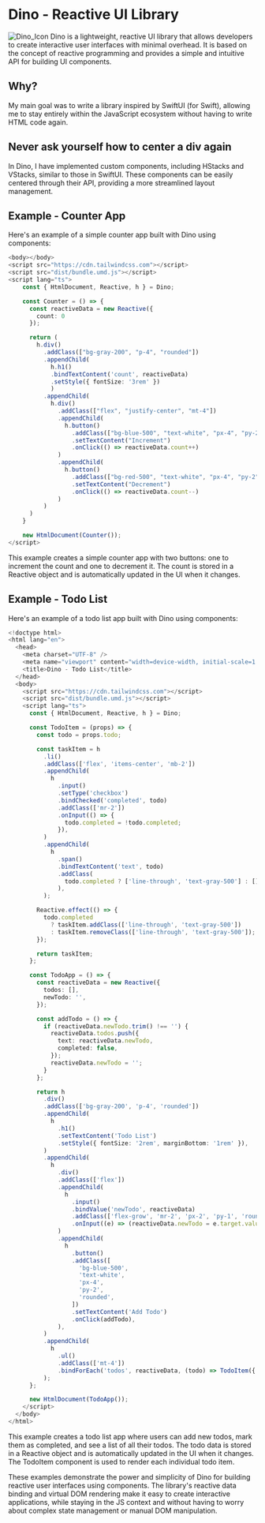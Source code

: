 # Dino - Reactive UI Library

![Dino_Icon](ressources/Dino_Image.webp)
Dino is a lightweight, reactive UI library that allows developers to create interactive user interfaces with minimal overhead. It is based on the concept of reactive programming and provides a simple and intuitive API for building UI components.

## Why?
My main goal was to write a library inspired by SwiftUI (for Swift), allowing me to stay entirely within the JavaScript ecosystem without having to write HTML code again.

## Never ask yourself how to center a div again
In Dino, I have implemented custom components, including HStacks and VStacks, similar to those in SwiftUI. These components can be easily centered through their API, providing a more streamlined layout management.

## Example -  Counter App

Here's an example of a simple counter app built with Dino using components:

```typescript
<body></body>
<script src="https://cdn.tailwindcss.com"></script>
<script src="dist/bundle.umd.js"></script>
<script lang="ts">
    const { HtmlDocument, Reactive, h } = Dino;

    const Counter = () => {
      const reactiveData = new Reactive({
        count: 0
      });

      return (
        h.div()
          .addClass(["bg-gray-200", "p-4", "rounded"])
          .appendChild(
            h.h1()
            .bindTextContent('count', reactiveData)
            .setStyle({ fontSize: '3rem' })
            )
          .appendChild(
            h.div()
              .addClass(["flex", "justify-center", "mt-4"])
              .appendChild(
                h.button()
                  .addClass(["bg-blue-500", "text-white", "px-4", "py-2", "rounded", "mr-2"])
                  .setTextContent("Increment")
                  .onClick(() => reactiveData.count++)
              )
              .appendChild(
                h.button()
                  .addClass(["bg-red-500", "text-white", "px-4", "py-2", "rounded"])
                  .setTextContent("Decrement")
                  .onClick(() => reactiveData.count--)
              )
          )
      )
    }

    new HtmlDocument(Counter());
</script>
```
This example creates a simple counter app with two buttons: one to increment the count and one to decrement it. The count is stored in a Reactive object and is automatically updated in the UI when it changes.

## Example - Todo List
Here's an example of a todo list app built with Dino using components:

```typescript
<!doctype html>
<html lang="en">
  <head>
    <meta charset="UTF-8" />
    <meta name="viewport" content="width=device-width, initial-scale=1.0" />
    <title>Dino - Todo List</title>
  </head>
  <body>
    <script src="https://cdn.tailwindcss.com"></script>
    <script src="dist/bundle.umd.js"></script>
    <script lang="ts">
      const { HtmlDocument, Reactive, h } = Dino;

      const TodoItem = (props) => {
        const todo = props.todo;

        const taskItem = h
          .li()
          .addClass(['flex', 'items-center', 'mb-2'])
          .appendChild(
            h
              .input()
              .setType('checkbox')
              .bindChecked('completed', todo)
              .addClass(['mr-2'])
              .onInput(() => {
                todo.completed = !todo.completed;
              }),
          )
          .appendChild(
            h
              .span()
              .bindTextContent('text', todo)
              .addClass(
                todo.completed ? ['line-through', 'text-gray-500'] : [],
              ),
          );

        Reactive.effect(() => {
          todo.completed
            ? taskItem.addClass(['line-through', 'text-gray-500'])
            : taskItem.removeClass(['line-through', 'text-gray-500']);
        });

        return taskItem;
      };

      const TodoApp = () => {
        const reactiveData = new Reactive({
          todos: [],
          newTodo: '',
        });

        const addTodo = () => {
          if (reactiveData.newTodo.trim() !== '') {
            reactiveData.todos.push({
              text: reactiveData.newTodo,
              completed: false,
            });
            reactiveData.newTodo = '';
          }
        };

        return h
          .div()
          .addClass(['bg-gray-200', 'p-4', 'rounded'])
          .appendChild(
            h
              .h1()
              .setTextContent('Todo List')
              .setStyle({ fontSize: '2rem', marginBottom: '1rem' }),
          )
          .appendChild(
            h
              .div()
              .addClass(['flex'])
              .appendChild(
                h
                  .input()
                  .bindValue('newTodo', reactiveData)
                  .addClass(['flex-grow', 'mr-2', 'px-2', 'py-1', 'rounded'])
                  .onInput((e) => (reactiveData.newTodo = e.target.value)),
              )
              .appendChild(
                h
                  .button()
                  .addClass([
                    'bg-blue-500',
                    'text-white',
                    'px-4',
                    'py-2',
                    'rounded',
                  ])
                  .setTextContent('Add Todo')
                  .onClick(addTodo),
              ),
          )
          .appendChild(
            h
              .ul()
              .addClass(['mt-4'])
              .bindForEach('todos', reactiveData, (todo) => TodoItem({ todo })),
          );
      };

      new HtmlDocument(TodoApp());
    </script>
  </body>
</html>
```
This example creates a todo list app where users can add new todos, mark them as completed, and see a list of all their todos. The todo data is stored in a Reactive object and is automatically updated in the UI when it changes. The TodoItem component is used to render each individual todo item.

These examples demonstrate the power and simplicity of Dino for building reactive user interfaces using components. The library's reactive data binding and virtual DOM rendering make it easy to create interactive applications, while staying in the JS context and without having to worry about complex state management or manual DOM manipulation.